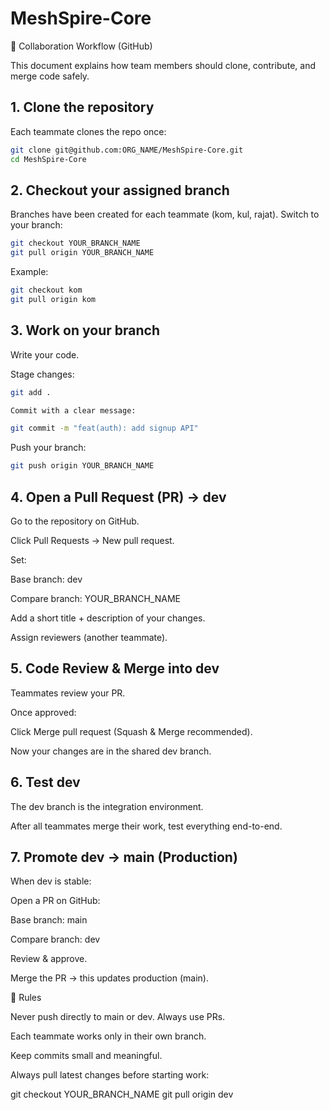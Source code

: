 # MeshSpire-Core

🚀 Collaboration Workflow (GitHub)

This document explains how team members should clone, contribute, and merge code safely.

## 1. Clone the repository

Each teammate clones the repo once:

```bash
git clone git@github.com:ORG_NAME/MeshSpire-Core.git
cd MeshSpire-Core
```

## 2. Checkout your assigned branch

Branches have been created for each teammate (kom, kul, rajat).
Switch to your branch:

```bash
git checkout YOUR_BRANCH_NAME
git pull origin YOUR_BRANCH_NAME
```

Example:

```bash
git checkout kom
git pull origin kom
```

## 3. Work on your branch

Write your code.

Stage changes:

```bash
git add .

Commit with a clear message:

git commit -m "feat(auth): add signup API"
```

Push your branch:

```bash
git push origin YOUR_BRANCH_NAME
```

## 4. Open a Pull Request (PR) → dev

Go to the repository on GitHub.

Click Pull Requests → New pull request.

Set:

Base branch: dev

Compare branch: YOUR_BRANCH_NAME

Add a short title + description of your changes.

Assign reviewers (another teammate).

## 5. Code Review & Merge into dev

Teammates review your PR.

Once approved:

Click Merge pull request (Squash & Merge recommended).

Now your changes are in the shared dev branch.

## 6. Test dev

The dev branch is the integration environment.

After all teammates merge their work, test everything end-to-end.

## 7. Promote dev → main (Production)

When dev is stable:

Open a PR on GitHub:

Base branch: main

Compare branch: dev

Review & approve.

Merge the PR → this updates production (main).

🔑 Rules

Never push directly to main or dev. Always use PRs.

Each teammate works only in their own branch.

Keep commits small and meaningful.

Always pull latest changes before starting work:

git checkout YOUR_BRANCH_NAME
git pull origin dev

